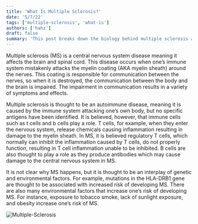 ```yaml
---
title: 'What Is Multiple Sclerosis?'
date: '5/7/22'
tags: ['multiple-sclerosis', 'what-is']
authors: ['hahz']
draft: false
summary: 'This post breaks down the biology behind multiple sclerosis and its possible causes.'
---
```

Multiple sclerosis (MS) is a central nervous system disease meaning it affects the brain and spinal cord. This disease occurs when one’s immune system mistakenly attacks the myelin coating (AKA myelin sheath) around the nerves. This coating is responsible for communication between the nerves, so when it is destroyed, the communication between the body and the brain is impaired. The impairment in communication results in a variety of symptoms and effects.

Multiple sclerosis is thought to be an autoimmune disease, meaning it is caused by the immune system attacking one’s own body, but no specific antigens have been identified. It is believed, however, that immune cells such as t cells and b cells play a role. T cells, for example, when they enter the nervous system, release chemicals causing inflammation resulting in damage to the myelin sheath. In MS, it is believed regulatory T cells, which normally can inhibit the inflammation caused by T cells, do not properly function, resulting in T cell inflammation unable to be inhibited. B cells are also thought to play a role as they produce antibodies which may cause damage to the central nervous system in MS.

It is not clear why MS happens, but it is thought to be an interplay of genetic and environmental factors. For example, mutations in the HLA-DRB1 gene are thought to be associated with increased risk of developing MS. There are also many environmental factors that increase one’s risk of developing MS. For instance, exposure to tobacco smoke, lack of sunlight exposure, and obesity increase one’s risk of MS.

![Multiple-Sclerosis](http://nursingipd.com/wp-content/uploads/2020/08/multiple-sclerosis-infographic-1-1200x1141.png)
